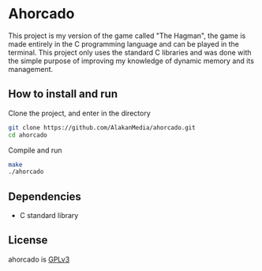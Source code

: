 # Ahorcado
This project is my version of the game called "The Hagman", the game is made entirely in the C programming language and can be played in the terminal. This project only uses the standard C libraries and was done with the simple purpose of improving my knowledge of dynamic memory and its management.

## How to install and run
Clone the project, and enter in the directory

```bash
git clone https://github.com/AlakanMedia/ahorcado.git
cd ahorcado
```

Compile and run

```bash
make
./ahorcado
```

## Dependencies
  - C standard library

## License
ahorcado is [GPLv3](./LICENSE)

